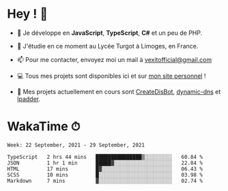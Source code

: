 # Hey ! 🌃

- 🔭 Je développe en **JavaScript**, **TypeScript**, **C#** et un peu de PHP.

- 🌱 J'étudie en ce moment au Lycée Turgot à Limoges, en France.

- 📫 Pour me contacter, envoyez moi un mail à <a href="mailto:vexitofficial@gmail.com">vexitofficial@gmail.com</a>

- 💻 Tous mes projets sont disponibles ici et sur <a href="https://www.vexcited.me">mon site personnel</a> !

- 👀 Mes projets actuellement en cours sont [CreateDisBot](https://github.com/Vexcited/createdisbot), [dynamic-dns](https://github.com/Vexcited/dynamic-dns) et [lpadder](https://github.com/Vexcited/lpadder).

# WakaTime ⏱

<!--START_SECTION:waka-->
```text
Week: 22 September, 2021 - 29 September, 2021

TypeScript   2 hrs 44 mins   ███████████████▒░░░░░░░░░   60.84 % 
JSON         1 hr 1 min      █████▓░░░░░░░░░░░░░░░░░░░   22.84 % 
HTML         17 mins         █▓░░░░░░░░░░░░░░░░░░░░░░░   06.43 % 
SCSS         10 mins         █░░░░░░░░░░░░░░░░░░░░░░░░   03.98 % 
Markdown     7 mins          ▓░░░░░░░░░░░░░░░░░░░░░░░░   02.74 % 
```
<!--END_SECTION:waka-->

